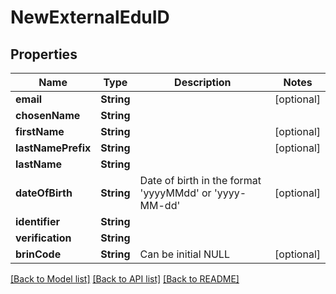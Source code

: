 # NewExternalEduID

## Properties
Name | Type | Description | Notes
------------ | ------------- | ------------- | -------------
**email** | **String** |  | [optional] 
**chosenName** | **String** |  | 
**firstName** | **String** |  | [optional] 
**lastNamePrefix** | **String** |  | [optional] 
**lastName** | **String** |  | 
**dateOfBirth** | **String** | Date of birth in the format &#39;yyyyMMdd&#39; or &#39;yyyy-MM-dd&#39; | [optional] 
**identifier** | **String** |  | 
**verification** | **String** |  | 
**brinCode** | **String** | Can be initial NULL | [optional] 

[[Back to Model list]](../README.md#documentation-for-models) [[Back to API list]](../README.md#documentation-for-api-endpoints) [[Back to README]](../README.md)


